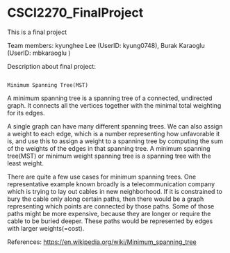 # CSCI2270_FinalProject
This is a final project

Team members: kyunghee Lee (UserID: kyung0748), Burak Karaoglu (UserID: mbkaraoglu )

Description about final project:
  
                        												  Minimum Spanning Tree(MST)
                        												  
A minimum spanning tree is a spanning tree of a connected, undirected graph. It connects all the vertices together with the minimal total weighting for its edges.

A single graph can have many different spanning trees. We can also assign a weight to each edge, which is a number representing how unfavorable it is, and use this to assign a weight to a spanning tree by computing the sum of the weights of the edges in that spanning tree. A minimum spanning tree(MST) or minimum weight spanning tree is a spanning tree with the least weight. 

There are quite a few use cases for minimum spanning trees. One representative example known broadly is a telecommunication company
which is trying to lay out cables in new neighborhood. If it is constrained to bury the cable only along certain paths, then there would be a graph representing which points are connected by those paths. Some of those paths might be more expensive, because they are longer or require the cable to be buried deeper. These paths would be represented by edges with larger weights(=cost).

References:
https://en.wikipedia.org/wiki/Minimum_spanning_tree
